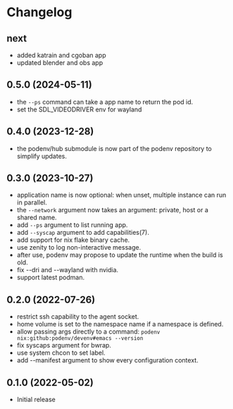# Changelog

## next

- added katrain and cgoban app
- updated blender and obs app

## 0.5.0 (2024-05-11)

- the `--ps` command can take a app name to return the pod id.
- set the SDL_VIDEODRIVER env for wayland

## 0.4.0 (2023-12-28)

- the podenv/hub submodule is now part of the podenv repository to simplify updates.

## 0.3.0 (2023-10-27)

- application name is now optional: when unset, multiple instance can run in parallel.
- the `--network` argument now takes an argument: private, host or a shared name.
- add `--ps` argument to list running app.
- add `--syscap` argument to add capabilities(7).
- add support for nix flake binary cache.
- use zenity to log non-interactive message.
- after use, podenv may propose to update the runtime when the build is old.
- fix --dri and --wayland with nvidia.
- support latest podman.

## 0.2.0 (2022-07-26)

- restrict ssh capability to the agent socket.
- home volume is set to the namespace name if a namespace is defined.
- allow passing args directly to a command: `podenv nix:github:podenv/devenv#emacs --version`
- fix syscaps argument for bwrap.
- use system chcon to set label.
- add --manifest argument to show every configuration context.

## 0.1.0 (2022-05-02)

- Initial release

